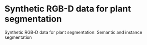 # Synthetic RGB-D data for plant segmentation

Synthetic RGB-D data for plant segmentation: Semantic and instance segmentation
